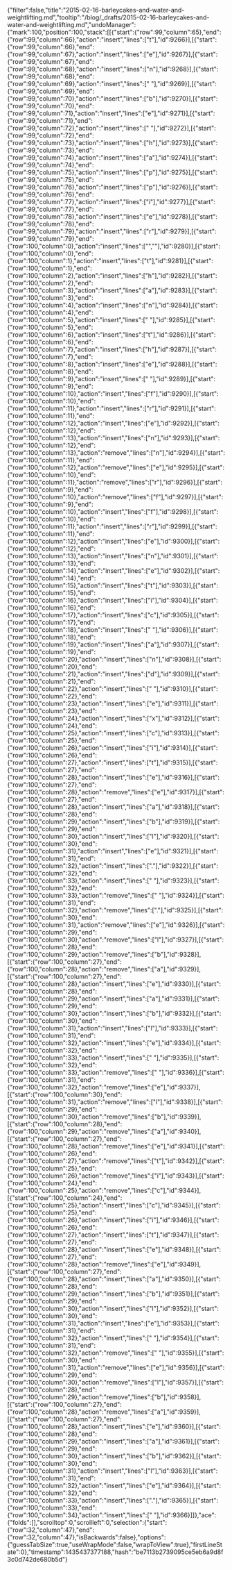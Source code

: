 {"filter":false,"title":"2015-02-16-barleycakes-and-water-and-weightlifting.md","tooltip":"/blog/_drafts/2015-02-16-barleycakes-and-water-and-weightlifting.md","undoManager":{"mark":100,"position":100,"stack":[[{"start":{"row":99,"column":65},"end":{"row":99,"column":66},"action":"insert","lines":["t"],"id":9266}],[{"start":{"row":99,"column":66},"end":{"row":99,"column":67},"action":"insert","lines":["e"],"id":9267}],[{"start":{"row":99,"column":67},"end":{"row":99,"column":68},"action":"insert","lines":["n"],"id":9268}],[{"start":{"row":99,"column":68},"end":{"row":99,"column":69},"action":"insert","lines":[" "],"id":9269}],[{"start":{"row":99,"column":69},"end":{"row":99,"column":70},"action":"insert","lines":["b"],"id":9270}],[{"start":{"row":99,"column":70},"end":{"row":99,"column":71},"action":"insert","lines":["e"],"id":9271}],[{"start":{"row":99,"column":71},"end":{"row":99,"column":72},"action":"insert","lines":[" "],"id":9272}],[{"start":{"row":99,"column":72},"end":{"row":99,"column":73},"action":"insert","lines":["h"],"id":9273}],[{"start":{"row":99,"column":73},"end":{"row":99,"column":74},"action":"insert","lines":["a"],"id":9274}],[{"start":{"row":99,"column":74},"end":{"row":99,"column":75},"action":"insert","lines":["p"],"id":9275}],[{"start":{"row":99,"column":75},"end":{"row":99,"column":76},"action":"insert","lines":["p"],"id":9276}],[{"start":{"row":99,"column":76},"end":{"row":99,"column":77},"action":"insert","lines":["i"],"id":9277}],[{"start":{"row":99,"column":77},"end":{"row":99,"column":78},"action":"insert","lines":["e"],"id":9278}],[{"start":{"row":99,"column":78},"end":{"row":99,"column":79},"action":"insert","lines":["r"],"id":9279}],[{"start":{"row":99,"column":79},"end":{"row":100,"column":0},"action":"insert","lines":["",""],"id":9280}],[{"start":{"row":100,"column":0},"end":{"row":100,"column":1},"action":"insert","lines":["t"],"id":9281}],[{"start":{"row":100,"column":1},"end":{"row":100,"column":2},"action":"insert","lines":["h"],"id":9282}],[{"start":{"row":100,"column":2},"end":{"row":100,"column":3},"action":"insert","lines":["a"],"id":9283}],[{"start":{"row":100,"column":3},"end":{"row":100,"column":4},"action":"insert","lines":["n"],"id":9284}],[{"start":{"row":100,"column":4},"end":{"row":100,"column":5},"action":"insert","lines":[" "],"id":9285}],[{"start":{"row":100,"column":5},"end":{"row":100,"column":6},"action":"insert","lines":["t"],"id":9286}],[{"start":{"row":100,"column":6},"end":{"row":100,"column":7},"action":"insert","lines":["h"],"id":9287}],[{"start":{"row":100,"column":7},"end":{"row":100,"column":8},"action":"insert","lines":["e"],"id":9288}],[{"start":{"row":100,"column":8},"end":{"row":100,"column":9},"action":"insert","lines":[" "],"id":9289}],[{"start":{"row":100,"column":9},"end":{"row":100,"column":10},"action":"insert","lines":["f"],"id":9290}],[{"start":{"row":100,"column":10},"end":{"row":100,"column":11},"action":"insert","lines":["r"],"id":9291}],[{"start":{"row":100,"column":11},"end":{"row":100,"column":12},"action":"insert","lines":["e"],"id":9292}],[{"start":{"row":100,"column":12},"end":{"row":100,"column":13},"action":"insert","lines":["n"],"id":9293}],[{"start":{"row":100,"column":12},"end":{"row":100,"column":13},"action":"remove","lines":["n"],"id":9294}],[{"start":{"row":100,"column":11},"end":{"row":100,"column":12},"action":"remove","lines":["e"],"id":9295}],[{"start":{"row":100,"column":10},"end":{"row":100,"column":11},"action":"remove","lines":["r"],"id":9296}],[{"start":{"row":100,"column":9},"end":{"row":100,"column":10},"action":"remove","lines":["f"],"id":9297}],[{"start":{"row":100,"column":9},"end":{"row":100,"column":10},"action":"insert","lines":["f"],"id":9298}],[{"start":{"row":100,"column":10},"end":{"row":100,"column":11},"action":"insert","lines":["r"],"id":9299}],[{"start":{"row":100,"column":11},"end":{"row":100,"column":12},"action":"insert","lines":["e"],"id":9300}],[{"start":{"row":100,"column":12},"end":{"row":100,"column":13},"action":"insert","lines":["n"],"id":9301}],[{"start":{"row":100,"column":13},"end":{"row":100,"column":14},"action":"insert","lines":["e"],"id":9302}],[{"start":{"row":100,"column":14},"end":{"row":100,"column":15},"action":"insert","lines":["t"],"id":9303}],[{"start":{"row":100,"column":15},"end":{"row":100,"column":16},"action":"insert","lines":["i"],"id":9304}],[{"start":{"row":100,"column":16},"end":{"row":100,"column":17},"action":"insert","lines":["c"],"id":9305}],[{"start":{"row":100,"column":17},"end":{"row":100,"column":18},"action":"insert","lines":[" "],"id":9306}],[{"start":{"row":100,"column":18},"end":{"row":100,"column":19},"action":"insert","lines":["a"],"id":9307}],[{"start":{"row":100,"column":19},"end":{"row":100,"column":20},"action":"insert","lines":["n"],"id":9308}],[{"start":{"row":100,"column":20},"end":{"row":100,"column":21},"action":"insert","lines":["d"],"id":9309}],[{"start":{"row":100,"column":21},"end":{"row":100,"column":22},"action":"insert","lines":[" "],"id":9310}],[{"start":{"row":100,"column":22},"end":{"row":100,"column":23},"action":"insert","lines":["e"],"id":9311}],[{"start":{"row":100,"column":23},"end":{"row":100,"column":24},"action":"insert","lines":["x"],"id":9312}],[{"start":{"row":100,"column":24},"end":{"row":100,"column":25},"action":"insert","lines":["c"],"id":9313}],[{"start":{"row":100,"column":25},"end":{"row":100,"column":26},"action":"insert","lines":["i"],"id":9314}],[{"start":{"row":100,"column":26},"end":{"row":100,"column":27},"action":"insert","lines":["t"],"id":9315}],[{"start":{"row":100,"column":27},"end":{"row":100,"column":28},"action":"insert","lines":["e"],"id":9316}],[{"start":{"row":100,"column":27},"end":{"row":100,"column":28},"action":"remove","lines":["e"],"id":9317}],[{"start":{"row":100,"column":27},"end":{"row":100,"column":28},"action":"insert","lines":["a"],"id":9318}],[{"start":{"row":100,"column":28},"end":{"row":100,"column":29},"action":"insert","lines":["b"],"id":9319}],[{"start":{"row":100,"column":29},"end":{"row":100,"column":30},"action":"insert","lines":["l"],"id":9320}],[{"start":{"row":100,"column":30},"end":{"row":100,"column":31},"action":"insert","lines":["e"],"id":9321}],[{"start":{"row":100,"column":31},"end":{"row":100,"column":32},"action":"insert","lines":["."],"id":9322}],[{"start":{"row":100,"column":32},"end":{"row":100,"column":33},"action":"insert","lines":[" "],"id":9323}],[{"start":{"row":100,"column":32},"end":{"row":100,"column":33},"action":"remove","lines":[" "],"id":9324}],[{"start":{"row":100,"column":31},"end":{"row":100,"column":32},"action":"remove","lines":["."],"id":9325}],[{"start":{"row":100,"column":30},"end":{"row":100,"column":31},"action":"remove","lines":["e"],"id":9326}],[{"start":{"row":100,"column":29},"end":{"row":100,"column":30},"action":"remove","lines":["l"],"id":9327}],[{"start":{"row":100,"column":28},"end":{"row":100,"column":29},"action":"remove","lines":["b"],"id":9328}],[{"start":{"row":100,"column":27},"end":{"row":100,"column":28},"action":"remove","lines":["a"],"id":9329}],[{"start":{"row":100,"column":27},"end":{"row":100,"column":28},"action":"insert","lines":["e"],"id":9330}],[{"start":{"row":100,"column":28},"end":{"row":100,"column":29},"action":"insert","lines":["a"],"id":9331}],[{"start":{"row":100,"column":29},"end":{"row":100,"column":30},"action":"insert","lines":["b"],"id":9332}],[{"start":{"row":100,"column":30},"end":{"row":100,"column":31},"action":"insert","lines":["l"],"id":9333}],[{"start":{"row":100,"column":31},"end":{"row":100,"column":32},"action":"insert","lines":["e"],"id":9334}],[{"start":{"row":100,"column":32},"end":{"row":100,"column":33},"action":"insert","lines":[" "],"id":9335}],[{"start":{"row":100,"column":32},"end":{"row":100,"column":33},"action":"remove","lines":[" "],"id":9336}],[{"start":{"row":100,"column":31},"end":{"row":100,"column":32},"action":"remove","lines":["e"],"id":9337}],[{"start":{"row":100,"column":30},"end":{"row":100,"column":31},"action":"remove","lines":["l"],"id":9338}],[{"start":{"row":100,"column":29},"end":{"row":100,"column":30},"action":"remove","lines":["b"],"id":9339}],[{"start":{"row":100,"column":28},"end":{"row":100,"column":29},"action":"remove","lines":["a"],"id":9340}],[{"start":{"row":100,"column":27},"end":{"row":100,"column":28},"action":"remove","lines":["e"],"id":9341}],[{"start":{"row":100,"column":26},"end":{"row":100,"column":27},"action":"remove","lines":["t"],"id":9342}],[{"start":{"row":100,"column":25},"end":{"row":100,"column":26},"action":"remove","lines":["i"],"id":9343}],[{"start":{"row":100,"column":24},"end":{"row":100,"column":25},"action":"remove","lines":["c"],"id":9344}],[{"start":{"row":100,"column":24},"end":{"row":100,"column":25},"action":"insert","lines":["c"],"id":9345}],[{"start":{"row":100,"column":25},"end":{"row":100,"column":26},"action":"insert","lines":["i"],"id":9346}],[{"start":{"row":100,"column":26},"end":{"row":100,"column":27},"action":"insert","lines":["t"],"id":9347}],[{"start":{"row":100,"column":27},"end":{"row":100,"column":28},"action":"insert","lines":["e"],"id":9348}],[{"start":{"row":100,"column":27},"end":{"row":100,"column":28},"action":"remove","lines":["e"],"id":9349}],[{"start":{"row":100,"column":27},"end":{"row":100,"column":28},"action":"insert","lines":["a"],"id":9350}],[{"start":{"row":100,"column":28},"end":{"row":100,"column":29},"action":"insert","lines":["b"],"id":9351}],[{"start":{"row":100,"column":29},"end":{"row":100,"column":30},"action":"insert","lines":["l"],"id":9352}],[{"start":{"row":100,"column":30},"end":{"row":100,"column":31},"action":"insert","lines":["e"],"id":9353}],[{"start":{"row":100,"column":31},"end":{"row":100,"column":32},"action":"insert","lines":[" "],"id":9354}],[{"start":{"row":100,"column":31},"end":{"row":100,"column":32},"action":"remove","lines":[" "],"id":9355}],[{"start":{"row":100,"column":30},"end":{"row":100,"column":31},"action":"remove","lines":["e"],"id":9356}],[{"start":{"row":100,"column":29},"end":{"row":100,"column":30},"action":"remove","lines":["l"],"id":9357}],[{"start":{"row":100,"column":28},"end":{"row":100,"column":29},"action":"remove","lines":["b"],"id":9358}],[{"start":{"row":100,"column":27},"end":{"row":100,"column":28},"action":"remove","lines":["a"],"id":9359}],[{"start":{"row":100,"column":27},"end":{"row":100,"column":28},"action":"insert","lines":["e"],"id":9360}],[{"start":{"row":100,"column":28},"end":{"row":100,"column":29},"action":"insert","lines":["a"],"id":9361}],[{"start":{"row":100,"column":29},"end":{"row":100,"column":30},"action":"insert","lines":["b"],"id":9362}],[{"start":{"row":100,"column":30},"end":{"row":100,"column":31},"action":"insert","lines":["l"],"id":9363}],[{"start":{"row":100,"column":31},"end":{"row":100,"column":32},"action":"insert","lines":["e"],"id":9364}],[{"start":{"row":100,"column":32},"end":{"row":100,"column":33},"action":"insert","lines":["."],"id":9365}],[{"start":{"row":100,"column":33},"end":{"row":100,"column":34},"action":"insert","lines":[" "],"id":9366}]]},"ace":{"folds":[],"scrolltop":0,"scrollleft":0,"selection":{"start":{"row":32,"column":47},"end":{"row":32,"column":47},"isBackwards":false},"options":{"guessTabSize":true,"useWrapMode":false,"wrapToView":true},"firstLineState":0},"timestamp":1435437377188,"hash":"be7113b2739095ce5eb6a9d8f3c0d742de680b5d"}